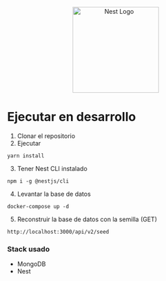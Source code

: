 <p align="center">
  <a href="http://nestjs.com/" target="blank"><img src="https://nestjs.com/img/logo-small.svg" width="200" alt="Nest Logo" /></a>
</p>

# Ejecutar en desarrollo

1. Clonar el repositorio
2. Ejecutar
```
yarn install 
```
3. Tener Nest CLI instalado
```
npm i -g @nestjs/cli
```

4. Levantar la base de datos
```
docker-compose up -d
```
5. Reconstruir la base de datos con la semilla (GET)
```
http://localhost:3000/api/v2/seed
```
### Stack usado
* MongoDB
* Nest
